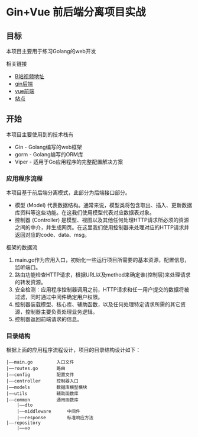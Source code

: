 # Gin+Vue 前后端分离项目实战

## 目标
本项目主要用于练习Golang的web开发

相关链接
- [B站视频地址](https://www.bilibili.com/video/av92519169)
- [gin后端](https://github.com/haydenzhourepo/gin-vue-gin-essential)
- [vue前端](https://github.com/haydenzhourepo/gin-vue-gin-essential-vue)
- [站点](http://218.25.35.27:8083/docs/laenix_daily)


## 开始
本项目主要使用到的技术栈有
- Gin - Golang编写的web框架
- gorm - Golang编写的ORM库
- Viper - 适用于Go应用程序的完整配置解决方案
### 应用程序流程
本项目基于前后端分离模式，此部分为后端接口部分。    
- 模型 (Model) 代表数据结构。通常来说，模型类将包含取出、插入、更新数据库资料等这些功能。在这我们使用模型代表对应数据表对象。
- 控制器 (Controller) 是模型、视图以及其他任何处理HTTP请求所必须的资源之间的中介，并生成网页。在这里我们使用控制器来处理对应的HTTP请求并返回对应的code、data、msg。

框架的数据流
1. main.go作为应用入口，初始化一些运行项目所需要的基本资源，配置信息，监听端口。
2. 路由功能检查HTTP请求，根据URL以及method来确定谁(控制层)来处理请求的转发资源。
3. 安全检测：应用程序控制器调用之前，HTTP请求和任一用户提交的数据将被过滤，同时通过中间件确定用户权限。
5. 控制器装载模型、核心库、辅助函数，以及任何处理特定请求所需的其它资源，控制器主要负责处理业务逻辑。
6. 控制器返回前端请求的信息。

### 目录结构
根据上面的应用程序流程设计，项目的目录结构设计如下：

	|——main.go         入口文件
	|——routes.go       路由
	|——config          配置文件
	|——controller      控制器入口
	|——models          数据库模型模块
	|——utils           辅助函数库
	|——common          通用函数库
        |——dto            
        |——middleware      中间件 
        |——response        标准响应方法 
	|——repository            
        |——vo
